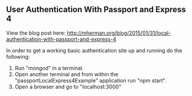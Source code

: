 ## User Authentication With Passport and Express 4

View the blog post here: http://mherman.org/blog/2015/01/31/local-authentication-with-passport-and-express-4

In order to get a working basic authentication site up and running do the following:

1. Run "mongod" in a terminal.
2. Open another terminal and from within the "passportLocalExpress4Example" application run "npm start".
3. Open a browser and go to "localhost:3000"
